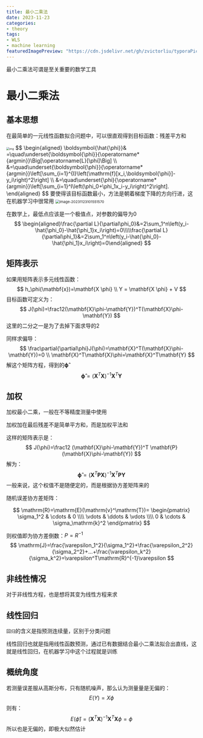 ```yaml
---
title: 最小二乘法
date: 2023-11-23
categories:
- theory
tags:
- WLS
- machine learning
featuredImagePreview: "https://cdn.jsdelivr.net/gh/zvictorliu/typoraPics@main/img/image-20230605150849270.png"
---
```


最小二乘法可谓是至关重要的数学工具

<!--more-->

# 最小二乘法

## 基本思想

在最简单的一元线性函数拟合问题中，可以很直观得到目标函数：残差平方和

<img src="https://cdn.jsdelivr.net/gh/zvictorliu/typoraPics@main/img/2023/11/23/a0c7d51898cf7c01c3134a021088a258-v2-51f744be7dd4ab17e5867f60137444d5_720w-1ea3f1.webp" alt="img" style="zoom:50%;" />
$$
\begin{aligned}
\boldsymbol{\hat{\phi}}& =\quad\underset{\boldsymbol{\phi}}{\operatorname*{argmin}}\Big[\operatorname{L}[\phi]\Big]  \\
&=\quad\underset{\boldsymbol{\phi}}{\operatorname*{argmin}}\left[\sum_{i=1}^{I}\left(\mathrm{f}[x_i,\boldsymbol{\phi}]-y_i\right)^2\right] \\
&=\quad\underset{\phi}{\operatorname*{argmin}}\left[\sum_{i=1}^I\left(\phi_0+\phi_1x_i-y_i\right)^2\right].
\end{aligned}
$$
要使得该目标函数最小，方法是朝着梯度下降的方向行进，这在机器学习中很常用

<img src="https://cdn.jsdelivr.net/gh/zvictorliu/typoraPics@main/img/2023/11/23/1040acdf645de19cf665ad4fd4f2ec37-image-20231123101551570-c536f3.png" alt="image-20231123101551570" style="zoom:67%;" />

在数学上，最低点应该是一个极值点，对参数的偏导为0
$$
\begin{aligned}\frac{\partial L}{\partial\phi_0}&=2\sum_1^n\left(y_i-\hat{\phi_0}-\hat{\phi_1}x_i\right)=0\\\\\frac{\partial L}{\partial\phi_1}&=2\sum_1^n\left(y_i-\hat{\phi_0}-\hat{\phi_1}x_i\right)=0\end{aligned}
$$

## 矩阵表示

如果用矩阵表示多元线性函数：
$$
h_\phi(\mathbf{x})=\mathbf{X \phi} \\
Y = \mathbf{X \phi} + V
$$
目标函数可定义为：
$$
J(\phi)=\frac12(\mathbf{X}\phi-\mathbf{Y})^T(\mathbf{X}\phi-\mathbf{Y})
$$
这里的二分之一是为了去掉下面求导的2

同样求偏导：
$$
\frac\partial{\partial\phi}J(\phi)=\mathbf{X}^T(\mathbf{X}\phi-\mathbf{Y})=0 \\
\mathbf{X}^T\mathbf{X}\phi=\mathbf{X}^T\mathbf{Y}
$$
解这个矩阵方程，得到的$\mathbf{\hat{\phi}}$
$$
\mathbf{\hat{\phi}}=(\mathbf{X}^T\mathbf{X})^{-1}\mathbf{X}^T\mathbf{Y}
$$

## 加权

加权最小二乘，一般在不等精度测量中使用

加权加在最后残差不是简单平方和，而是加权平法和

这样的矩阵表示是：
$$
J(\phi)=\frac12 (\mathbf{X}\phi-\mathbf{Y})^T \mathbf{P} (\mathbf{X}\phi-\mathbf{Y})
$$
解为：
$$
\mathbf{\hat{\phi}}=(\mathbf{X}^T\mathbf{P}\mathbf{X})^{-1}\mathbf{X}^T\mathbf{P}\mathbf{Y}
$$
一般来说，这个权值不是随便定的，而是根据协方差矩阵来的

随机误差协方差矩阵：

$$
\mathrm{R}=\mathrm{E}(\mathrm{v}^\mathrm{T})=
\begin{pmatrix}
\sigma_1^2 & \cdots & 0 \\\\ \vdots & \ddots & \vdots \\\\ 0 & \cdots & \sigma_\mathrm{k}^2
\end{pmatrix}
$$

则权值即为协方差倒数：$P = R^{-1}$
$$
\mathrm{J}=\frac{\varepsilon_1^2}{\sigma_1^2}+\frac{\varepsilon_2^2}{\sigma_2^2}+...+\frac{\varepsilon_k^2}{\sigma_k^2}=\varepsilon^T\mathrm{R}^{-1}\varepsilon 
$$


## 非线性情况

对于非线性方程，也是想将其变为线性方程来求

## 线性回归

`回归`的含义是指预测连续量，区别于分类问题

线性回归也就是指用线性函数预测，通过已有数据结合最小二乘法拟合出直线，这就是线性回归，在机器学习中这个过程就是训练

## 概统角度

若测量误差服从高斯分布，只有随机噪声，那么认为测量量是无偏的：
$$
E(Y) = X \phi
$$
则有：
$$
E(\hat{\phi}) = (\mathbf{X}^T\mathbf{X})^{-1}\mathbf{X}^T\mathbf{X} \phi = \phi
$$
所以也是无偏的，即极大似然估计


